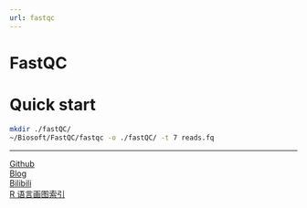 ```yaml
---
url: fastqc
---
```


# FastQC

# Quick start
```bash
mkdir ./fastQC/
~/Biosoft/FastQC/fastqc -o ./fastQC/ -t 7 reads.fq
```

---  
[Github](https://github.com/Karobben)  
[Blog](http://Karobben.github.io)  
[Bilibili](https://space.bilibili.com/393056819)  
[R 语言画图索引](https://karobben.github.io/R/R-index.html)
